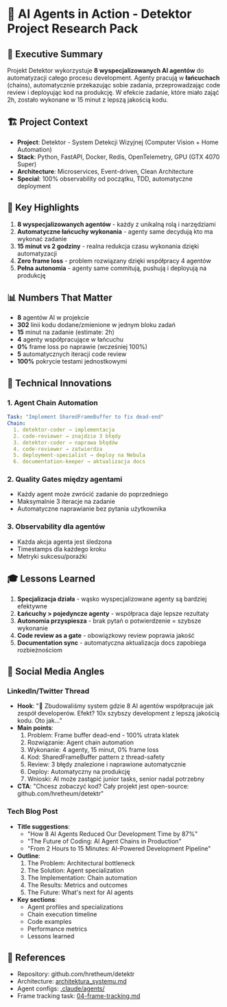 # 🤖 AI Agents in Action - Detektor Project Research Pack

## 🎯 Executive Summary

Projekt Detektor wykorzystuje **8 wyspecjalizowanych AI agentów** do automatyzacji całego procesu development. Agenty pracują w **łańcuchach** (chains), automatycznie przekazując sobie zadania, przeprowadzając code review i deployując kod na produkcję. W efekcie zadanie, które miało zająć 2h, zostało wykonane w 15 minut z lepszą jakością kodu.

## 🏗️ Project Context

- **Project**: Detektor - System Detekcji Wizyjnej (Computer Vision + Home Automation)
- **Stack**: Python, FastAPI, Docker, Redis, OpenTelemetry, GPU (GTX 4070 Super)
- **Architecture**: Microservices, Event-driven, Clean Architecture
- **Special**: 100% observability od początku, TDD, automatyczne deployment

## 🌟 Key Highlights

1. **8 wyspecjalizowanych agentów** - każdy z unikalną rolą i narzędziami
2. **Automatyczne łańcuchy wykonania** - agenty same decydują kto ma wykonać zadanie
3. **15 minut vs 2 godziny** - realna redukcja czasu wykonania dzięki automatyzacji
4. **Zero frame loss** - problem rozwiązany dzięki współpracy 4 agentów
5. **Pełna autonomia** - agenty same commitują, pushują i deployują na produkcję

## 📊 Numbers That Matter

- **8** agentów AI w projekcie
- **302** linii kodu dodane/zmienione w jednym bloku zadań
- **15** minut na zadanie (estimate: 2h)
- **4** agenty współpracujące w łańcuchu
- **0%** frame loss po naprawie (wcześniej 100%)
- **5** automatycznych iteracji code review
- **100%** pokrycie testami jednostkowymi

## 🔧 Technical Innovations

### 1. **Agent Chain Automation**
```yaml
Task: "Implement SharedFrameBuffer to fix dead-end"
Chain:
  1. detektor-coder → implementacja
  2. code-reviewer → znajdzie 3 błędy
  3. detektor-coder → naprawa błędów
  4. code-reviewer → zatwierdza
  5. deployment-specialist → deploy na Nebula
  6. documentation-keeper → aktualizacja docs
```

### 2. **Quality Gates między agentami**
- Każdy agent może zwrócić zadanie do poprzedniego
- Maksymalnie 3 iteracje na zadanie
- Automatyczne naprawianie bez pytania użytkownika

### 3. **Observability dla agentów**
- Każda akcja agenta jest śledzona
- Timestamps dla każdego kroku
- Metryki sukcesu/porażki

## 🎓 Lessons Learned

1. **Specjalizacja działa** - wąsko wyspecjalizowane agenty są bardziej efektywne
2. **Łańcuchy > pojedyncze agenty** - współpraca daje lepsze rezultaty
3. **Autonomia przyspiesza** - brak pytań o potwierdzenie = szybsze wykonanie
4. **Code review as a gate** - obowiązkowy review poprawia jakość
5. **Documentation sync** - automatyczna aktualizacja docs zapobiega rozbieżnościom

## 📱 Social Media Angles

### LinkedIn/Twitter Thread
- **Hook**: "🚀 Zbudowaliśmy system gdzie 8 AI agentów współpracuje jak zespół developerów. Efekt? 10x szybszy development z lepszą jakością kodu. Oto jak..."
- **Main points**:
  1. Problem: Frame buffer dead-end - 100% utrata klatek
  2. Rozwiązanie: Agent chain automation
  3. Wykonanie: 4 agenty, 15 minut, 0% frame loss
  4. Kod: SharedFrameBuffer pattern z thread-safety
  5. Review: 3 błędy znalezione i naprawione automatycznie
  6. Deploy: Automatyczny na produkcję
  7. Wnioski: AI może zastąpić junior tasks, senior nadal potrzebny
- **CTA**: "Chcesz zobaczyć kod? Cały projekt jest open-source: github.com/hretheum/detektr"

### Tech Blog Post
- **Title suggestions**:
  - "How 8 AI Agents Reduced Our Development Time by 87%"
  - "The Future of Coding: AI Agent Chains in Production"
  - "From 2 Hours to 15 Minutes: AI-Powered Development Pipeline"
- **Outline**:
  1. The Problem: Architectural bottleneck
  2. The Solution: Agent specialization
  3. The Implementation: Chain automation
  4. The Results: Metrics and outcomes
  5. The Future: What's next for AI agents
- **Key sections**:
  - Agent profiles and specializations
  - Chain execution timeline
  - Code examples
  - Performance metrics
  - Lessons learned

## 🔗 References

- Repository: github.com/hretheum/detektr
- Architecture: [architektura_systemu.md](../../architektura_systemu.md)
- Agent configs: [.claude/agents/](../../.claude/agents/)
- Frame tracking task: [04-frame-tracking.md](../../docs/faza-2-akwizycja/04-frame-tracking.md)
